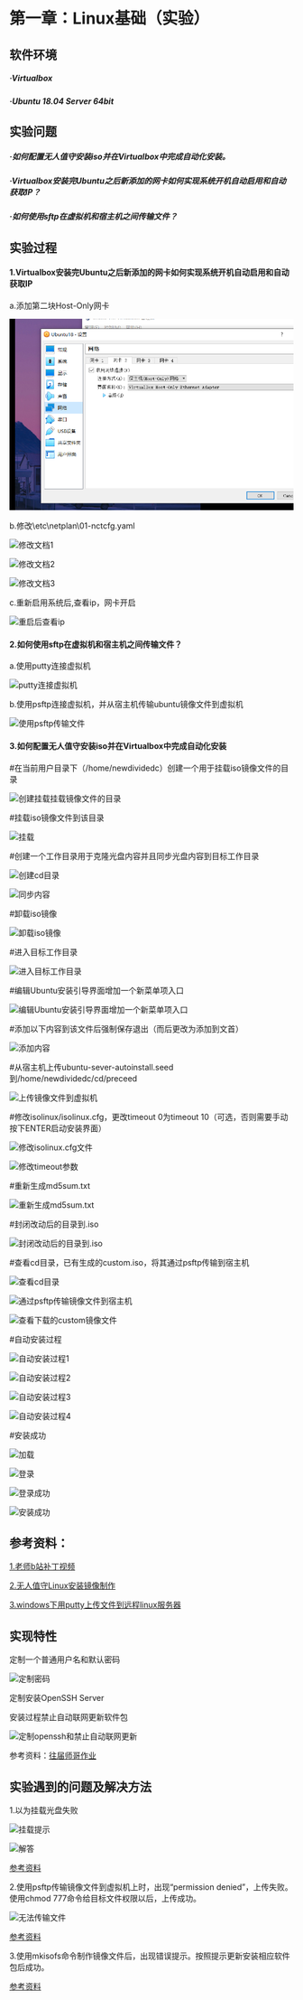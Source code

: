 # 第一章：Linux基础（实验）

## 软件环境

##### ·Virtualbox

##### ·Ubuntu 18.04 Server 64bit

## 实验问题

##### ·如何配置无人值守安装iso并在Virtualbox中完成自动化安装。

##### ·Virtualbox安装完Ubuntu之后新添加的网卡如何实现系统开机自动启用和自动获取IP？

##### ·如何使用sftp在虚拟机和宿主机之间传输文件？

## 实验过程

#### 1.Virtualbox安装完Ubuntu之后新添加的网卡如何实现系统开机自动启用和自动获取IP
   
   a.添加第二块Host-Only网卡
   
   ![添加HOST-ONLY网卡](https://github.com/CUCCS/linux-2020-NewDividedc/blob/chap1/chap1/img/0.PNG)
   

   b.修改\etc\netplan\01-nctcfg.yaml
   
   ![修改文档1](/img/1.PNG)
   
   ![修改文档2](/img/2.PNG)
   
   ![修改文档3](/img/3.PNG)

   c.重新启用系统后,查看ip，网卡开启

   ![重启后查看ip](/img/4.PNG)

#### 2.如何使用sftp在虚拟机和宿主机之间传输文件？
   
   a.使用putty连接虚拟机

   ![putty连接虚拟机](/img/5.PNG)

   b.使用psftp连接虚拟机，并从宿主机传输ubuntu镜像文件到虚拟机

   ![使用psftp传输文件](/img/6.PNG)

#### 3.如何配置无人值守安装iso并在Virtualbox中完成自动化安装

   #在当前用户目录下（/home/newdividedc）创建一个用于挂载iso镜像文件的目录

   ![创建挂载挂载镜像文件的目录](/img/8.PNG)
  
   #挂载iso镜像文件到该目录
  
   ![挂载](/img/9.PNG)
  
   #创建一个工作目录用于克隆光盘内容并且同步光盘内容到目标工作目录
  
   ![创建cd目录](/img/10.PNG)
  
   ![同步内容](/img/11.PNG)
  
   #卸载iso镜像
  
   ![卸载iso镜像](/img/12.PNG)
  
   #进入目标工作目录
  
   ![进入目标工作目录](/img/13.PNG)
  
   #编辑Ubuntu安装引导界面增加一个新菜单项入口
  
   ![编辑Ubuntu安装引导界面增加一个新菜单项入口](/img/14.PNG)
  
   #添加以下内容到该文件后强制保存退出（而后更改为添加到文首）
  
   ![添加内容](/img/15.PNG)
  
   #从宿主机上传ubuntu-sever-autoinstall.seed到/home/newdividedc/cd/preceed
  
   ![上传镜像文件到虚拟机](/img/16.PNG)
  
   #修改isolinux/isolinux.cfg，更改timeout 0为timeout 10（可选，否则需要手动按下ENTER启动安装界面） 
  
   ![修改isolinux.cfg文件](/img/17.PNG)
   
   ![修改timeout参数](/img/18.PNG)
  
   #重新生成md5sum.txt
  
   ![重新生成md5sum.txt](/img/19.PNG)
  
   #封闭改动后的目录到.iso
  
   ![封闭改动后的目录到.iso](/img/20.PNG)
  
   #查看cd目录，已有生成的custom.iso，将其通过psftp传输到宿主机
  
   ![查看cd目录](/img/21.PNG)
  
   ![通过psftp传输镜像文件到宿主机](/img/22.PNG)
   
   ![查看下载的custom镜像文件](/img/23.PNG)
  
   #自动安装过程
  
   ![自动安装过程1](/img/24.PNG)
  
   ![自动安装过程2](/img/25.PNG)
   
   ![自动安装过程3](/img/26.PNG)
   
   ![自动安装过程4](/img/27.PNG)
  
   #安装成功
  
   ![加载](/img/28.PNG)
   
   ![登录](/img/29.PNG)
   
   ![登录成功](/img/30.PNG)
   
   ![安装成功](/img/31.PNG)

## 参考资料：

   [1.老师b站补丁视频](https://www.bilibili.com/video/av95931311/?p=2&t=1326)
   
   [2.无人值守Linux安装镜像制作](https://blog.csdn.net/qq_31989521/article/details/58600426)
   
   [3.windows下用putty上传文件到远程linux服务器](https://blog.csdn.net/wuzuyu365/article/details/67640043)

## 实现特性
   
   定制一个普通用户名和默认密码
   
   ![定制密码](/img/定制密码.PNG)
   
   定制安装OpenSSH Server
   
   安装过程禁止自动联网更新软件包
   
   ![定制openssh和禁止自动联网更新](/img/定制openssh.PNG)
   
   参考资料：[往届师哥作业](https://github.com/CUCCS/linux/blob/master/2017-1/snRNA/ex1/无人值守Linux安装镜像制作.md)

## 实验遇到的问题及解决方法
   
   1.以为挂载光盘失败
   
   ![挂载提示](/img/挂载光盘失败.PNG)
   
   ![解答](/img/挂载光盘失败解决.PNG)

   [参考资料](https://zhidao.baidu.com/question/224592291.html?qbl=relate_question_0)

   2.使用psftp传输镜像文件到虚拟机上时，出现“permission denied”，上传失败。使用chmod 777命令给目标文件权限以后，上传成功。
   
   ![无法传输文件](/img/无法传输.PNG)
   
   [参考资料](https://blog.csdn.net/sihai12345/article/details/79370405)
   
   3.使用mkisofs命令制作镜像文件后，出现错误提示。按照提示更新安装相应软件包后成功。
  
   [参考资料](https://blog.csdn.net/qq_31989521/article/details/58600426)